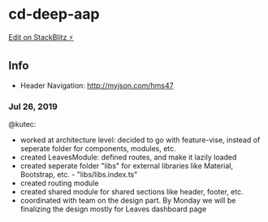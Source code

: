 # cd-deep-aap

[Edit on StackBlitz ⚡️](https://stackblitz.com/edit/cd-deep-aap)

## Info
* Header Navigation: http://myjson.com/hms47

### Jul 26, 2019
@kutec:
* worked at architecture level: decided to go with feature-vise, instead of seperate folder for components, modules, etc.
* created LeavesModule: defined routes, and make it lazily loaded
* created seperate folder "libs" for external libraries like Material, Bootstrap, etc. - "libs/libs.index.ts"
* created routing module
* created shared module for shared sections like header, footer, etc.
* coordinated with team on the design part. By Monday we will be finalizing the design mostly for Leaves dashboard page